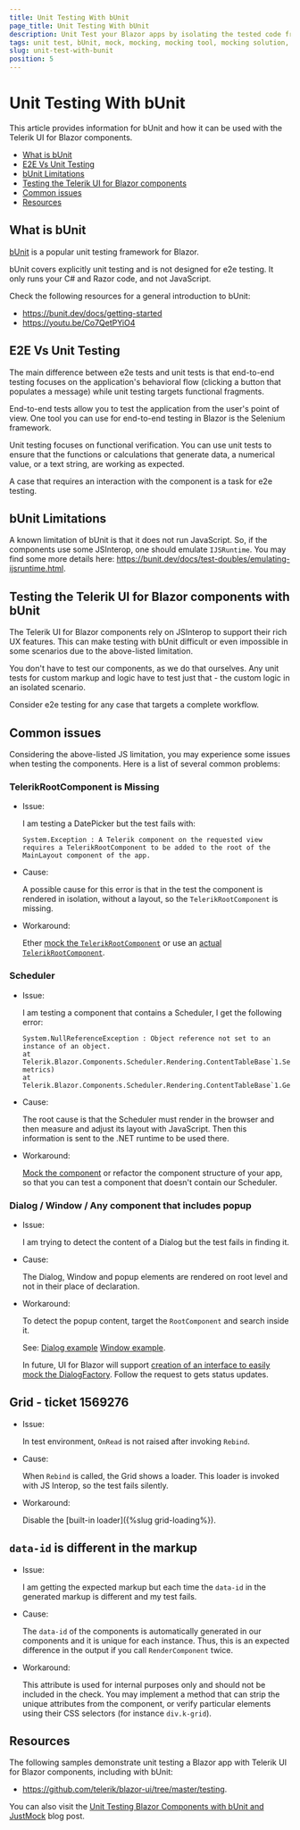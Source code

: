 ```yaml
---
title: Unit Testing With bUnit
page_title: Unit Testing With bUnit
description: Unit Test your Blazor apps by isolating the tested code from its dependencies with a mocking tool like JustMock. 
tags: unit test, bUnit, mock, mocking, mocking tool, mocking solution, mocking software, mocking framework, Blazor
slug: unit-test-with-bunit
position: 5
---
```


# Unit Testing With bUnit

This article provides information for bUnit and how it can be used with the Telerik UI for Blazor components.

* [What is bUnit](#what-is-bunit)
* [E2E Vs Unit Testing](#e2e-vs-unit-testing)
* [bUnit Limitations](#bunit-limitations)
* [Testing the Telerik UI for Blazor components](#testing-the-telerik-ui-for-blazor-components-with-bunit)
* [Common issues](#common-issues)
* [Resources](#resources)


## What is bUnit

[bUnit](https://bunit.dev/) is a popular unit testing framework for Blazor. 

bUnit covers explicitly unit testing and is not designed for e2e testing. It only runs your C# and Razor code, and not JavaScript.

Check the following resources for a general introduction to bUnit:
* https://bunit.dev/docs/getting-started
* https://youtu.be/Co7QetPYiO4

## E2E Vs Unit Testing

The main difference between e2e tests and unit tests is that end-to-end testing focuses on the application's behavioral flow (clicking a button that populates a message) while unit testing targets functional fragments. 

End-to-end tests allow you to test the application from the user's point of view. One tool you can use for end-to-end testing in Blazor is the Selenium framework.

Unit testing focuses on functional verification. You can use unit tests to ensure that the functions or calculations that generate data, a numerical value, or a text string, are working as expected.

A case that requires an interaction with the component is a task for e2e testing.

## bUnit Limitations

A known limitation of bUnit is that it does not run JavaScript. So, if the components use some JSInterop, one should emulate `IJSRuntime`. You may find some more details here: https://bunit.dev/docs/test-doubles/emulating-ijsruntime.html.


## Testing the Telerik UI for Blazor components with bUnit

The Telerik UI for Blazor components rely on JSInterop to support their rich UX features. This can make testing with bUnit difficult or even impossible in some scenarios due to the above-listed limitation.

You don't have to test our components, as we do that ourselves. Any unit tests for custom markup and logic have to test just that - the custom logic in an isolated scenario.

Consider e2e testing for any case that targets a complete workflow.

## Common issues

Considering the above-listed JS limitation, you may experience some issues when testing the components. Here is a list of several common problems:

### TelerikRootComponent is Missing

* Issue:

    I am testing a DatePicker but the test fails with:

    ````
    System.Exception : A Telerik component on the requested view requires a TelerikRootComponent to be added to the root of the MainLayout component of the app.
    ````

* Cause:

    A possible cause for this error is that in the test the component is rendered in isolation, without a layout, so the `TelerikRootComponent` is missing.

* Workaround:

    Ether [mock the `TelerikRootComponent`](https://github.com/telerik/blazor-ui/blob/master/testing/bUnit-justmock/Telerik.Blazor.BUnit.JustMock/Common/TelerikTestContext.cs) or use an [actual `TelerikRootComponent`](https://github.com/telerik/blazor-ui/blob/master/testing/bUnit-justmock/Telerik.Blazor.BUnit.JustMock/Common/TelerikTestContextWithActualRoot.cs).

### Scheduler

* Issue: 

    I am testing a component that contains a Scheduler, I get the following error:

    ````
    System.NullReferenceException : Object reference not set to an instance of an object.
   at Telerik.Blazor.Components.Scheduler.Rendering.ContentTableBase`1.SetSlotMetrics(Dictionary`2 metrics)
   at Telerik.Blazor.Components.Scheduler.Rendering.ContentTableBase`1.GetSlotMetrics()
    ````

* Cause: 

    The root cause is that the Scheduler must render in the browser and then measure and adjust its layout with JavaScript. Then this information is sent to the .NET runtime to be used there.

* Workaround: 

    [Mock the component](https://bunit.dev/docs/providing-input/substituting-components.html?tabs=moq
) or refactor the component structure of your app, so that you can test a component that doesn't contain our Scheduler.

### Dialog / Window / Any component that includes popup

* Issue:

    I am trying to detect the content of a Dialog but the test fails in finding it.

* Cause:

    The Dialog, Window and popup elements are rendered on root level and not in their place of declaration.

* Workaround:

    To detect the popup content, target the `RootComponent` and search inside it. 
    
    See: [Dialog example](https://github.com/telerik/blazor-ui/blob/master/testing/bUnit-justmock/Telerik.Blazor.BUnit.JustMock/DemoSample/DialogPage.cs) [Window example](https://github.com/telerik/blazor-ui/blob/master/testing/bUnit-justmock/Telerik.Blazor.BUnit.JustMock/DemoSample/WindowButtonPage.cs).


    In future, UI for Blazor will support [creation of an interface to easily mock the DialogFactory](https://feedback.telerik.com/blazor/1533040-create-an-interface-to-easily-mock-the-dialogfactory). Follow the request to gets status updates.

## Grid - ticket 1569276

* Issue:

    In test environment, `OnRead` is not raised after invoking `Rebind`.

* Cause: 

    When `Rebind` is called, the Grid shows a loader. This loader is invoked with JS Interop, so the test fails silently.

* Workaround:

    Disable the [built-in loader]({%slug grid-loading%}).


## `data-id` is different in the markup

* Issue:

    I am getting the expected markup but each time the `data-id` in the generated markup is different and my test fails.

* Cause:

    The `data-id` of the components is automatically generated in our components and it is unique for each instance. Thus, this is an expected difference in the output if you call `RenderComponent` twice.    

* Workaround:

    This attribute is used for internal purposes only and should not be included in the check. You may implement a method that can strip the unique attributes from the component, or verify particular elements using their CSS selectors (for instance `div.k-grid`). 

## Resources

The following samples demonstrate unit testing a Blazor app with Telerik UI for Blazor components, including with bUnit:

* <a href="https://github.com/telerik/blazor-ui/tree/master/testing" target="_blank">https://github.com/telerik/blazor-ui/tree/master/testing</a>.

You can also visit the <a href="https://www.telerik.com/blogs/unit-testing-blazor-components-bunit-justmock" target="_blank">Unit Testing Blazor Components with bUnit and JustMock</a> blog post.
